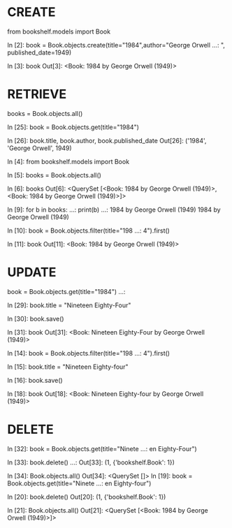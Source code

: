# CREATE

from bookshelf.models import Book

In [2]: book = Book.objects.create(title="1984",author="George Orwell 
   ...: ", published_date=1949)

In [3]: book
Out[3]: <Book: 1984 by George Orwell (1949)>

# RETRIEVE

books = Book.objects.all()

In [25]: book = Book.objects.get(title="1984")

In [26]: book.title, book.author, book.published_date
Out[26]: ('1984', 'George Orwell', 1949)


In [4]: from bookshelf.models import Book      

In [5]: books = Book.objects.all()

In [6]: books
Out[6]: <QuerySet [<Book: 1984 by George Orwell (1949)>, <Book: 1984 by George Orwell (1949)>]>

In [9]: for b in books:
   ...:     print(b)
   ...: 
1984 by George Orwell (1949)
1984 by George Orwell (1949)

In [10]: book = Book.objects.filter(title="198 
    ...: 4").first()

In [11]: book
Out[11]: <Book: 1984 by George Orwell (1949)>

# UPDATE

book = Book.objects.get(title="1984") 
    ...: 

In [29]: book.title = "Nineteen Eighty-Four"   

In [30]: book.save()

In [31]: book
Out[31]: <Book: Nineteen Eighty-Four by George 
Orwell (1949)>

In [14]: book = Book.objects.filter(title="198 
    ...: 4").first()

In [15]: book.title = "Nineteen Eighty-four"   

In [16]: book.save()

In [18]: book
Out[18]: <Book: Nineteen Eighty-four by George 
Orwell (1949)>

# DELETE

In [32]: book = Book.objects.get(title="Ninete 
    ...: en Eighty-Four")

In [33]: book.delete()
    ...: 
Out[33]: (1, {'bookshelf.Book': 1})

In [34]: Book.objects.all()
Out[34]: <QuerySet []>
In [19]: book = Book.objects.get(title="Ninete 
    ...: en Eighty-four")

In [20]: book.delete()
Out[20]: (1, {'bookshelf.Book': 1})

In [21]: Book.objects.all()
Out[21]: <QuerySet [<Book: 1984 by George Orwell (1949)>]>